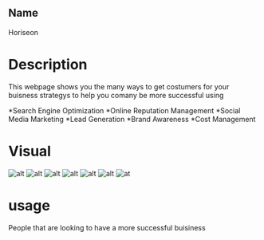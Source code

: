 ## Name
Horiseon
# Description
This webpage shows you the many ways to get costumers for your buisness strategys to help you comany be more successful using

*Search Engine Optimization
*Online Reputation Management
*Social Media Marketing
*Lead Generation
*Brand Awareness
*Cost Management

# Visual
![alt](brand-awareness.png)
![alt](cost-management.png)
![alt](digital-marketing-meeting.jpg)
![alt](lead-generation.png)
![alt](online-reputation-management.jpg)
![alt](search-engine-optimization.jpg)
![at](social-media-marketing.jpg)
# usage
People that are looking to have a more successful buisiness
